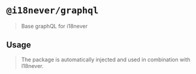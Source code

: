 # `@i18never/graphql`

> Base graphQL for i18never

## Usage

> The package is automatically injected and used in combination with I18never.
